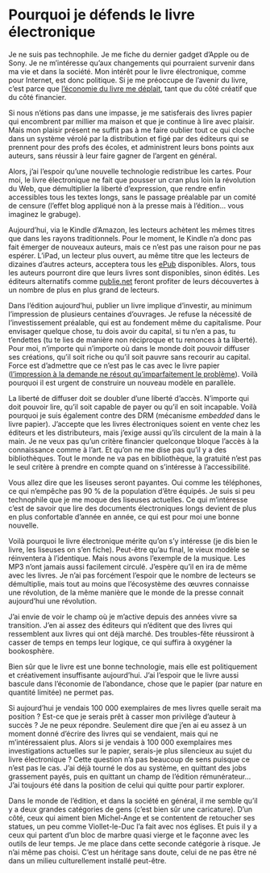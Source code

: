 # Pourquoi je défends le livre électronique

Je ne suis pas technophile. Je me fiche du dernier gadget d’Apple ou de Sony. Je ne m’intéresse qu’aux changements qui pourraient survenir dans ma vie et dans la société. Mon intérêt pour le livre électronique, comme pour Internet, est donc politique. Si je me préoccupe de l’avenir du livre, c’est parce que [l’économie du livre me déplait](https://tcrouzet.com/2010/04/14/ce-que-les-auteurs-gagneront/), tant que du côté créatif que du côté financier.<span id="more-16704"></span>

Si nous n’étions pas dans une impasse, je me satisferais des livres papier qui encombrent par millier ma maison et que je continue à lire avec plaisir. Mais mon plaisir présent ne suffit pas à me faire oublier tout ce qui cloche dans un système vérolé par la distribution et figé par des éditeurs qui se prennent pour des profs des écoles, et administrent leurs bons points aux auteurs, sans réussir à leur faire gagner de l’argent en général.

Alors, j’ai l’espoir qu’une nouvelle technologie redistribue les cartes. Pour moi, le livre électronique ne fait que pousser un cran plus loin la révolution du Web, que démultiplier la liberté d’expression, que rendre enfin accessibles tous les textes longs, sans le passage préalable par un comité de censure (l’effet blog appliqué non à la presse mais à l’édition… vous imaginez le grabuge).

Aujourd’hui, via le Kindle d’Amazon, les lecteurs achètent les mêmes titres que dans les rayons traditionnels. Pour le moment, le Kindle n’a donc pas fait émerger de nouveaux auteurs, mais ce n’est pas une raison pour ne pas espérer. L’iPad, un lecteur plus ouvert, au même titre que les lecteurs de dizaines d’autres acteurs, acceptera tous les [ePub](http://txt.tcrouzet.com) disponibles. Alors, tous les auteurs pourront dire que leurs livres sont disponibles, sinon édités. Les éditeurs alternatifs comme [publie.net](http://publie.net) feront profiter de leurs découvertes à un nombre de plus en plus grand de lecteurs.

Dans l’édition aujourd’hui, publier un livre implique d’investir, au minimum l’impression de plusieurs centaines d’ouvrages. Je refuse la nécessité de l’investissement préalable, qui est au fondement même du capitalisme. Pour envisager quelque chose, tu dois avoir du capital, si tu n’en a pas, tu t’endettes (tu te lies de manière non réciproque et tu renonces à ta liberté). Pour moi, n’importe qui n’importe où dans le monde doit pouvoir diffuser ses créations, qu’il soit riche ou qu’il soit pauvre sans recourir au capital. Force est d’admettre que ce n’est pas le cas avec le livre papier ([l’impression à la demande ne résout qu’imparfaitement le problème](https://tcrouzet.com/2010/05/16/autopublication-arnaque/)). Voilà pourquoi il est urgent de construire un nouveau modèle en parallèle.

La liberté de diffuser doit se doubler d’une liberté d’accès. N’importe qui doit pouvoir lire, qu’il soit capable de payer ou qu’il en soit incapable. Voilà pourquoi je suis également contre des DRM (mécanisme *embedded* dans le livre papier). J’accepte que les livres électroniques soient en vente chez les éditeurs et les distributeurs, mais j’exige aussi qu’ils circulent de la main à la main. Je ne veux pas qu’un critère financier quelconque bloque l’accès à la connaissance comme à l’art. Et qu’on ne me dise pas qu’il y a des bibliothèques. Tout le monde ne va pas en bibliothèque, la gratuité n’est pas le seul critère à prendre en compte quand on s’intéresse à l’accessibilité.

Vous allez dire que les liseuses seront payantes. Oui comme les téléphones, ce qui n’empêche pas 90 % de la population d’être équipés. Je suis si peu technophile que je me moque des liseuses actuelles. Ce qui m’intéresse c’est de savoir que lire des documents électroniques longs devient de plus en plus confortable d’année en année, ce qui est pour moi une bonne nouvelle.

Voilà pourquoi le livre électronique mérite qu’on s’y intéresse (je dis bien le livre, les liseuses on s’en fiche). Peut-être qu’au final, le vieux modèle se réinventera à l’identique. Mais nous avons l’exemple de la musique. Les MP3 n’ont jamais aussi facilement circulé. J’espère qu’il en ira de même avec les livres. Je n’ai pas forcément l’espoir que le nombre de lecteurs se démultiplie, mais tout au moins que l’écosystème des œuvres connaisse une révolution, de la même manière que le monde de la presse connait aujourd’hui une révolution.

J’ai envie de voir le champ où je m’active depuis des années vivre sa transition. J’en ai assez des éditeurs qui n’éditent que des livres qui ressemblent aux livres qui ont déjà marché. Des troubles-fête réussiront à casser de temps en temps leur logique, ce qui suffira à oxygéner la bookosphère.

Bien sûr que le livre est une bonne technologie, mais elle est politiquement et créativement insuffisante aujourd’hui. J’ai l’espoir que le livre aussi bascule dans l’économie de l’abondance, chose que le papier (par nature en quantité limitée) ne permet pas.

Si aujourd’hui je vendais 100 000 exemplaires de mes livres quelle serait ma position ? Est-ce que je serais prêt à casser mon privilège d’auteur à succès ? Je ne peux répondre. Seulement dire que j’en ai eu assez à un moment donné d’écrire des livres qui se vendaient, mais qui ne m’intéressaient plus. Alors si je vendais à 100 000 exemplaires mes investigations actuelles sur le papier, serais-je plus silencieux au sujet du livre électronique ? Cette question n’a pas beaucoup de sens puisque ce n’est pas le cas. J’ai déjà tourné le dos au système, en quittant des jobs grassement payés, puis en quittant un champ de l’édition rémunérateur… J’ai toujours été dans la position de celui qui quitte pour partir explorer.

Dans le monde de l’édition, et dans la société en général, il me semble qu’il y a deux grandes catégories de gens (c’est bien sûr une caricature). D’un côté, ceux qui aiment bien Michel-Ange et se contentent de retoucher ses statues, un peu comme Viollet-le-Duc l’a fait avec nos églises. Et puis il y a ceux qui partent d’un bloc de marbre quasi vierge et le façonne avec les outils de leur temps. Je me place dans cette seconde catégorie à risque. Je n’ai même pas choisi. C’est un héritage sans doute, celui de ne pas être né dans un milieu culturellement installé peut-être.